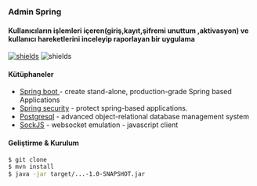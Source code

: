 ### Admin Spring

#### Kullanıcıların  işlemleri içeren(giriş,kayıt,şifremi unuttum ,aktivasyon) ve  kullanıcı hareketlerini  inceleyip raporlayan bir uygulama

[![shields](https://img.shields.io/badge/made%20with-java-blue?logo=java&style=for-the-badge&logoColor=white)](https://golang.org) ![shields](https://img.shields.io/badge/License-apache-green.svg?logo=read-the-docs&style=for-the-badge&logoColor=white)

#### Kütüphaneler
* [Spring boot ](https://github.com/spring-projects/spring-boot) - create stand-alone, production-grade Spring based Applications
* [Spring security](https://github.com/spring-projects/spring-security) - protect spring-based applications.
* [Postgresql](https://github.com/postgres/postgres) - advanced object-relational database management system
* [SockJS](https://github.com/sockjs/sockjs-client) - websocket emulation - javascript client





#### Geliştirme & Kurulum

```sh
$ git clone
$ mvn install
$ java -jar target/...-1.0-SNAPSHOT.jar
```
